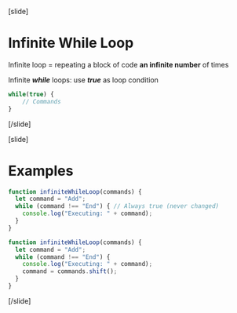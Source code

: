 [slide]
# Infinite While Loop
Infinite loop = repeating a block of code **an infinite number** of times

Infinite ***while*** loops: use ***true*** as loop condition

```js
while(true) {
    // Commands
}
```
[/slide]

[slide]
# Examples
```js
function infiniteWhileLoop(commands) {
  let command = "Add";
  while (command !== "End") { // Always true (never changed)
    console.log("Executing: " + command);
  }
}
```
```js
function infiniteWhileLoop(commands) {
  let command = "Add";
  while (command !== "End") {
    console.log("Executing: " + command);
    command = commands.shift();
  }
}
```
[/slide]